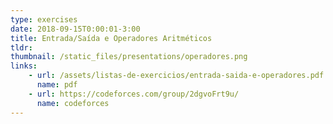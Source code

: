 ```yaml
---
type: exercises
date: 2018-09-15T0:00:01-3:00
title: Entrada/Saída e Operadores Aritméticos
tldr: 
thumbnail: /static_files/presentations/operadores.png
links: 
    - url: /assets/listas-de-exercicios/entrada-saida-e-operadores.pdf
      name: pdf
    - url: https://codeforces.com/group/2dgvoFrt9u/
      name: codeforces
---
```

